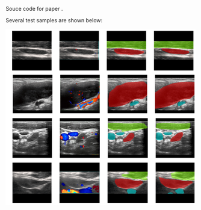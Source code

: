 Souce code for paper <Multimodal Feature Attention for Cervical Lymph Node Segmentation in Ultrasound and Doppler Images>.

Several test samples are shown below:

![sample](./imgs/sample.png)
